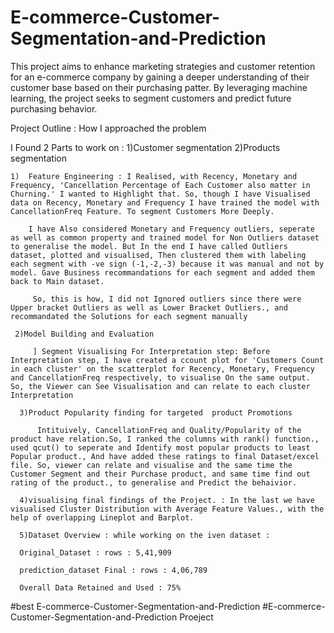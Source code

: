 # E-commerce-Customer-Segmentation-and-Prediction 
This project aims to enhance marketing strategies and customer retention for an e-commerce company by gaining a deeper understanding of their customer base based on their purchasing patter. By leveraging machine learning, the project seeks to segment customers and predict future purchasing behavior. 

Project Outline : How I approached the problem 
        
I Found 2 Parts to work on : 1)Customer segmentation 2)Products segmentation
           
    1)  Feature Engineering : I Realised, with Recency, Monetary and Frequency, 'Cancellation Percentage of Each Customer also matter in Churning.' I wanted to Highlight that. So, though I have Visualised data on Recency, Monetary and Frequency I have trained the model with CancellationFreq Feature. To segment Customers More Deeply.

        I have Also considered Monetary and Frequency outliers, seperate as well as common property and trained model for Non Outliers dataset to generalise the model. But In the end I have called Outliers dataset, plotted and visualised, Then clustered them with labeling each segment with -ve sign (-1,-2,-3) because it was manual and not by model. Gave Business recommandations for each segment and added them back to Main dataset.

         So, this is how, I did not Ignored outliers since there were Upper bracket Outliers as well as Lower Bracket Outliers., and recommandated the Solutions for each segment manually
        
     2)Model Building and Evaluation
               
         ] Segment Visualising For Interpretation step: Before Interpretation step, I have created a ccount plot for 'Customers Count in each cluster' on the scatterplot for Recency, Monetary, Frequency and CancellationFreq respectively, to visualise On the same output. So, the Viewer can See Visualisation and can relate to each cluster Interpretation
        
      3)Product Popularity finding for targeted  product Promotions

          Intituively, CancellationFreq and Quality/Popularity of the product have relation.So, I ranked the columns with rank() function., used qcut() to seperate and Identify most popular products to least Popular product., And have added these ratings to final Dataset/excel file. So, viewer can relate and visualise and the same time the Customer Segment and their Purchase product, and same time find out rating of the product., to generalise and Predict the behaivior.
        
      4)visualising final findings of the Project. : In the last we have visualised Cluster Distribution with Average Feature Values., with the help of overlapping Lineplot and Barplot. 
        
      5)Dataset Overview : while working on the iven dataset :

      Original_Dataset : rows : 5,41,909
      
      prediction_dataset Final : rows : 4,06,789
        
      Overall Data Retained and Used : 75%

#best E-commerce-Customer-Segmentation-and-Prediction 
#E-commerce-Customer-Segmentation-and-Prediction Proeject
